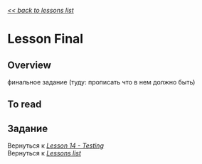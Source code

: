 [*<< back to lessons list*](../readme.md)

# Lesson Final
## Overview
финальное задание (туду: прописать что в нем должно быть)
## To read

## Задание

Вернуться к [*Lesson 14 - Testing*](./lesson_14.md)  
Вернуться к [*Lessons list*](../readme.md)